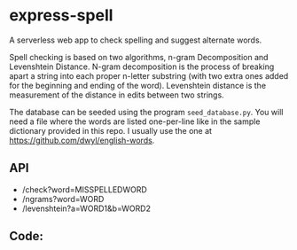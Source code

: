 # express-spell

A serverless web app to check spelling and suggest alternate words.

Spell checking is based on two algorithms, n-gram Decomposition and
Levenshtein Distance.  N-gram decomposition is the process of breaking
apart a string into each proper n-letter substring (with two extra
ones added for the beginning and ending of the word). Levenshtein
distance is the measurement of the distance in edits between two
strings.

The database can be seeded using the program `seed_database.py`.  You
will need a file where the words are listed one-per-line like in the
sample dictionary provided in this repo.  I usually use the one at
https://github.com/dwyl/english-words.

## API
  * /check?word=MISSPELLEDWORD
  * /ngrams?word=WORD
  * /levenshtein?a=WORD1&b=WORD2

## Code:
